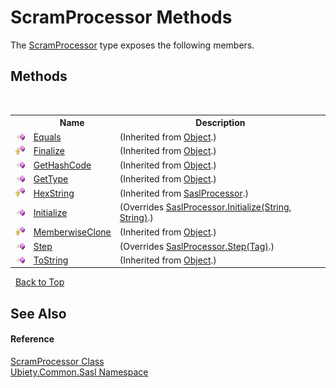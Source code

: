 # ScramProcessor Methods
 

The <a href="0b7b7bfd-434c-03e5-50db-fb12e68f7434">ScramProcessor</a> type exposes the following members.


## Methods
&nbsp;<table><tr><th></th><th>Name</th><th>Description</th></tr><tr><td>![Public method](media/pubmethod.gif "Public method")</td><td><a href="http://msdn2.microsoft.com/en-us/library/bsc2ak47" target="_blank">Equals</a></td><td> (Inherited from <a href="http://msdn2.microsoft.com/en-us/library/e5kfa45b" target="_blank">Object</a>.)</td></tr><tr><td>![Protected method](media/protmethod.gif "Protected method")</td><td><a href="http://msdn2.microsoft.com/en-us/library/4k87zsw7" target="_blank">Finalize</a></td><td> (Inherited from <a href="http://msdn2.microsoft.com/en-us/library/e5kfa45b" target="_blank">Object</a>.)</td></tr><tr><td>![Public method](media/pubmethod.gif "Public method")</td><td><a href="http://msdn2.microsoft.com/en-us/library/zdee4b3y" target="_blank">GetHashCode</a></td><td> (Inherited from <a href="http://msdn2.microsoft.com/en-us/library/e5kfa45b" target="_blank">Object</a>.)</td></tr><tr><td>![Public method](media/pubmethod.gif "Public method")</td><td><a href="http://msdn2.microsoft.com/en-us/library/dfwy45w9" target="_blank">GetType</a></td><td> (Inherited from <a href="http://msdn2.microsoft.com/en-us/library/e5kfa45b" target="_blank">Object</a>.)</td></tr><tr><td>![Protected method](media/protmethod.gif "Protected method")</td><td><a href="23f2d621-181a-8125-86cf-2f8e28ca6291">HexString</a></td><td> (Inherited from <a href="404d8bfd-4c20-8577-d111-2d3d0e27f300">SaslProcessor</a>.)</td></tr><tr><td>![Public method](media/pubmethod.gif "Public method")</td><td><a href="f85a5f20-0c1c-30f3-6e4a-d897a15ff2a8">Initialize</a></td><td> (Overrides <a href="a37ca787-fa87-20b8-1ef1-4e7c26784e2f">SaslProcessor.Initialize(String, String)</a>.)</td></tr><tr><td>![Protected method](media/protmethod.gif "Protected method")</td><td><a href="http://msdn2.microsoft.com/en-us/library/57ctke0a" target="_blank">MemberwiseClone</a></td><td> (Inherited from <a href="http://msdn2.microsoft.com/en-us/library/e5kfa45b" target="_blank">Object</a>.)</td></tr><tr><td>![Public method](media/pubmethod.gif "Public method")</td><td><a href="16986bfe-1b6d-c0c0-ef00-18e0aa23dae7">Step</a></td><td> (Overrides <a href="aaddc82c-ba0e-2f14-ce9d-7fb8c63bbd51">SaslProcessor.Step(Tag)</a>.)</td></tr><tr><td>![Public method](media/pubmethod.gif "Public method")</td><td><a href="http://msdn2.microsoft.com/en-us/library/7bxwbwt2" target="_blank">ToString</a></td><td> (Inherited from <a href="http://msdn2.microsoft.com/en-us/library/e5kfa45b" target="_blank">Object</a>.)</td></tr></table>&nbsp;
<a href="#scramprocessor-methods">Back to Top</a>

## See Also


#### Reference
<a href="0b7b7bfd-434c-03e5-50db-fb12e68f7434">ScramProcessor Class</a><br /><a href="cd4c5a69-1ab4-14a6-950f-4a758c4f8386">Ubiety.Common.Sasl Namespace</a><br />